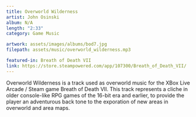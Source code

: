 ```yaml
---
title: Overworld Wilderness
artist: John Osinski
album: N/A
length: "2:33"
category: Game Music

artwork: assets/images/albums/bod7.jpg
filepath: assets/music/overworld_wilderness.mp3

featured-in: Breath of Death VII
link: https://store.steampowered.com/app/107300/Breath_of_Death_VII/
---
```

Overworld Wilderness is a track used as overworld music for the XBox Live Arcade / Steam game Breath of Death VII. This track represents a cliche in older console-like RPG games of the 16-bit era and earlier, to provide the player an adventurous back tone to the exporation of new areas in overworld and area maps. 
